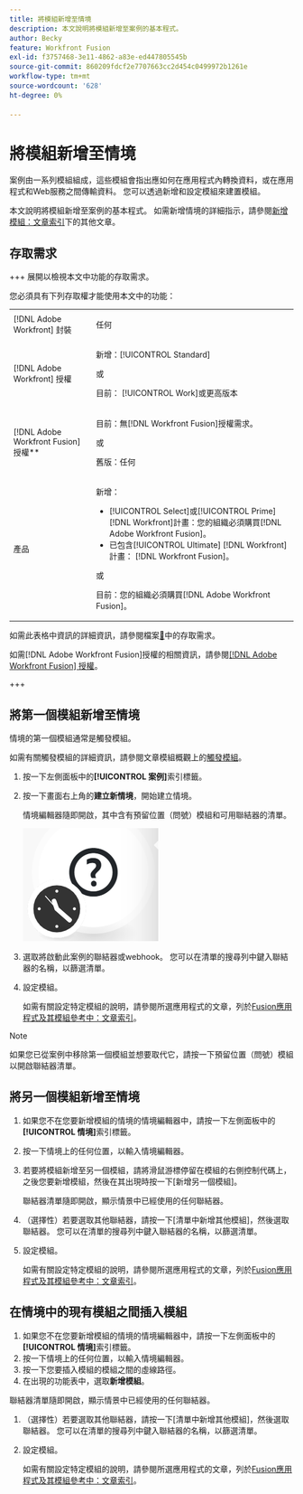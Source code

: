 ```yaml
---
title: 將模組新增至情境
description: 本文說明將模組新增至案例的基本程式。
author: Becky
feature: Workfront Fusion
exl-id: f3757468-3e11-4862-a83e-ed447805545b
source-git-commit: 860209fdcf2e7707663cc2d454c0499972b1261e
workflow-type: tm+mt
source-wordcount: '628'
ht-degree: 0%

---
```


# 將模組新增至情境

案例由一系列模組組成，這些模組會指出應如何在應用程式內轉換資料，或在應用程式和Web服務之間傳輸資料。 您可以透過新增和設定模組來建置模組。

本文說明將模組新增至案例的基本程式。 如需新增情境的詳細指示，請參閱[新增模組：文章索引](/help/workfront-fusion/create-scenarios/add-modules/add-modules-toc.md)下的其他文章。

## 存取需求

+++ 展開以檢視本文中功能的存取需求。

您必須具有下列存取權才能使用本文中的功能：

<table style="table-layout:auto">
 <col> 
 <col> 
 <tbody> 
  <tr> 
   <td role="rowheader">[!DNL Adobe Workfront] 封裝</td> 
   <td> <p>任何</p> </td> 
  </tr> 
  <tr data-mc-conditions=""> 
   <td role="rowheader">[!DNL Adobe Workfront] 授權</td> 
   <td> <p>新增：[!UICONTROL Standard]</p><p>或</p><p>目前： [!UICONTROL Work]或更高版本</p> </td> 
  </tr> 
  <tr> 
   <td role="rowheader">[!DNL Adobe Workfront Fusion] 授權**</td> 
   <td>
   <p>目前：無[!DNL Workfront Fusion]授權需求。</p>
   <p>或</p>
   <p>舊版：任何 </p>
   </td> 
  </tr> 
  <tr> 
   <td role="rowheader">產品</td> 
   <td>
   <p>新增：</p> <ul><li>[!UICONTROL Select]或[!UICONTROL Prime] [!DNL Workfront]計畫：您的組織必須購買[!DNL Adobe Workfront Fusion]。</li><li>已包含[!UICONTROL Ultimate] [!DNL Workfront]計畫： [!DNL Workfront Fusion]。</li></ul>
   <p>或</p>
   <p>目前：您的組織必須購買[!DNL Adobe Workfront Fusion]。</p>
   </td> 
  </tr>
 </tbody> 
</table>

如需此表格中資訊的詳細資訊，請參閱檔案[&#128279;](/help/workfront-fusion/references/licenses-and-roles/access-level-requirements-in-documentation.md)中的存取需求。

如需[!DNL Adobe Workfront Fusion]授權的相關資訊，請參閱[[!DNL Adobe Workfront Fusion] 授權](/help/workfront-fusion/set-up-and-manage-workfront-fusion/licensing-operations-overview/license-automation-vs-integration.md)。

+++

## 將第一個模組新增至情境

情境的第一個模組通常是觸發模組。

如需有關觸發模組的詳細資訊，請參閱文章模組概觀上的[觸發模組](/help/workfront-fusion/get-started-with-fusion/understand-fusion/module-overview.md#trigger-modules)。

1. 按一下左側面板中的&#x200B;**[!UICONTROL 案例]**&#x200B;索引標籤。
1. 按一下畫面右上角的&#x200B;**建立新情境**，開始建立情境。

   情境編輯器隨即開啟，其中含有預留位置（問號）模組和可用聯結器的清單。

   ![預留位置模組](assets/placeholder-module.png)

1. 選取將啟動此案例的聯結器或webhook。 您可以在清單的搜尋列中鍵入聯結器的名稱，以篩選清單。
1. 設定模組。

   如需有關設定特定模組的說明，請參閱所選應用程式的文章，列於[Fusion應用程式及其模組參考中：文章索引](/help/workfront-fusion/references/apps-and-modules/apps-and-modules-toc.md)。

>[!NOTE]
>
>如果您已從案例中移除第一個模組並想要取代它，請按一下預留位置（問號）模組以開啟聯結器清單。

## 將另一個模組新增至情境

1. 如果您不在您要新增模組的情境的情境編輯器中，請按一下左側面板中的&#x200B;**[!UICONTROL 情境]**&#x200B;索引標籤。
1. 按一下情境上的任何位置，以輸入情境編輯器。
1. 若要將模組新增至另一個模組，請將滑鼠游標停留在模組的右側控制代碼上，之後您要新增模組，然後在其出現時按一下[新增另一個模組] **&#x200B;**。

   聯結器清單隨即開啟，顯示情景中已經使用的任何聯結器。

1. （選擇性）若要選取其他聯結器，請按一下[清單中新增其他模組] **&#x200B;**，然後選取聯結器。 您可以在清單的搜尋列中鍵入聯結器的名稱，以篩選清單。
1. 設定模組。

   如需有關設定特定模組的說明，請參閱所選應用程式的文章，列於[Fusion應用程式及其模組參考中：文章索引](/help/workfront-fusion/references/apps-and-modules/apps-and-modules-toc.md)。

## 在情境中的現有模組之間插入模組

1. 如果您不在您要新增模組的情境的情境編輯器中，請按一下左側面板中的&#x200B;**[!UICONTROL 情境]**&#x200B;索引標籤。
1. 按一下情境上的任何位置，以輸入情境編輯器。
1. 按一下您要插入模組的模組之間的虛線路徑。
1. 在出現的功能表中，選取&#x200B;**新增模組**。

聯結器清單隨即開啟，顯示情景中已經使用的任何聯結器。

1. （選擇性）若要選取其他聯結器，請按一下[清單中新增其他模組] **&#x200B;**，然後選取聯結器。 您可以在清單的搜尋列中鍵入聯結器的名稱，以篩選清單。
1. 設定模組。

   如需有關設定特定模組的說明，請參閱所選應用程式的文章，列於[Fusion應用程式及其模組參考中：文章索引](/help/workfront-fusion/references/apps-and-modules/apps-and-modules-toc.md)。
